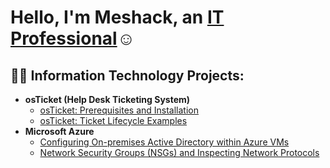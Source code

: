 <h1>Hello, I'm Meshack, an <a href="https://linkedin.com/in/Josh">IT Professional</a>☺</h1>

<h2>👨‍💻 Information Technology Projects:</h2>

- <b>osTicket (Help Desk Ticketing System)</b>
  - [osTicket: Prerequisites and Installation](https://github.com/mkpene/osticket-prereqs)
  - [osTicket: Ticket Lifecycle Examples](https://github.com/mkpene/ticket-lifecycle)
- <b>Microsoft Azure</b>
  - [Configuring On-premises Active Directory within Azure VMs](https://github.com/mkpene/configure-ad)
  - [Network Security Groups (NSGs) and Inspecting Network Protocols](https://github.com/mkpene/azure-network-protocols)



